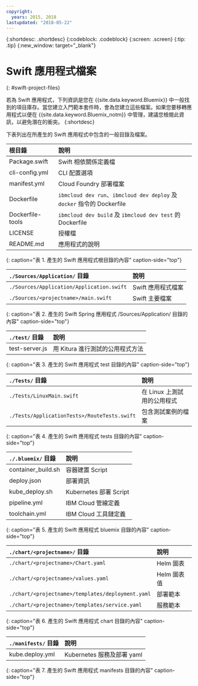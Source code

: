 ```yaml
---
copyright:
  years: 2015, 2018
lastupdated: "2018-05-22"
---
```


{:shortdesc: .shortdesc}
{:codeblock: .codeblock}
{:screen: .screen}
{:tip: .tip}
{:new_window: target="_blank"}

# Swift 應用程式檔案
{: #swift-project-files}

若為 Swift 應用程式，下列資訊是您在 {{site.data.keyword.Bluemix}} 中一般找到的項目庫存。當您建立入門範本套件時，會為您建立這些檔案。如果您要移轉應用程式以便在 {{site.data.keyword.Bluemix_notm}} 中管理，建議您檢閱此資訊，以避免潛在的衝突。
{:shortdesc}

下表列出在所產生的 Swift 應用程式中包含的一般目錄及檔案。

|根目錄|說明|
|:------------------------------------------------|:------------------------------------------|
|Package.swift|Swift 相依關係定義檔|
|cli-config.yml |CLI 配置選項|
|manifest.yml |Cloud Foundry 部署檔案|
|Dockerfile |`ibmcloud dev run`、`ibmcloud dev deploy` 及 `docker` 指令的 Dockerfile|
|Dockerfile-tools |`ibmcloud dev build` 及 `ibmcloud dev test` 的 Dockerfile|
| LICENSE |授權檔|
|README.md |應用程式的說明|
{: caption="表 1. 產生的 Swift 應用程式根目錄的內容" caption-side="top"}

| `./Sources/Application/` 目錄|說明|
|:------------------------------------------------|:------------------------------------------|
| `./Sources/Application/Application.swift` |Swift 應用程式檔案|
| `./Sources/<projectname>/main.swift` |Swift 主要檔案|
{: caption="表 2. 產生的 Swift Spring 應用程式 /Sources/Application/ 目錄的內容" caption-side="top"}

| `./test/` 目錄|說明|
|:------------------------------------------------|:------------------------------------------|
| test-server.js |用 Kitura 進行測試的公用程式方法|
{: caption="表 3. 產生的 Swift 應用程式 test 目錄的內容" caption-side="top"}

| `./Tests/` 目錄|說明|
|:------------------------------------------------|:------------------------------------------|
| `./Tests/LinuxMain.swift` |在 Linux 上測試用的公用程式|
| `./Tests/ApplicationTests>/RouteTests.swift` |包含測試案例的檔案|
{: caption="表 4. 產生的 Swift 應用程式 tests 目錄的內容" caption-side="top"}

| `./.bluemix/` 目錄|說明|
|:------------------------------------------------|:------------------------------------------|
| container_build.sh |容器建置 Script|
| deploy.json |部署資訊|
| kube_deploy.sh | Kubernetes 部署 Script|
| pipeline.yml |IBM Cloud 管線定義|
| toolchain.yml |IBM Cloud 工具鏈定義|
{: caption="表 5. 產生的 Swift 應用程式 bluemix 目錄的內容" caption-side="top"}

| `./chart/<projectname>/` 目錄|說明|
|:------------------------------------------------|:------------------------------------------|
| `./chart/<projectname>/Chart.yaml` |Helm 圖表|
| `./chart/<projectname>/values.yaml` |Helm 圖表值|
| `./chart/<projectname>/templates/deployment.yaml` |部署範本|
| `./chart/<projectname>/templates/service.yaml` |服務範本|
{: caption="表 6. 產生的 Swift 應用程式 chart 目錄的內容" caption-side="top"}

| `./manifests/` 目錄|說明|
|:------------------------------------------------|:------------------------------------------|
| kube.deploy.yml |Kubernetes 服務及部署 yaml |
{: caption="表 7. 產生的 Swift 應用程式 manifests 目錄的內容" caption-side="top"}


